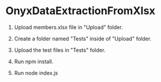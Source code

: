 # OnyxDataExtractionFromXlsx

1. Upload members.xlsx file in "Upload" folder.

2. Create a folder named "Tests" inside of "Upload" folder.
3. Upload the test files in "Tests" folder.

4. Run npm install.

5. Run node index.js
